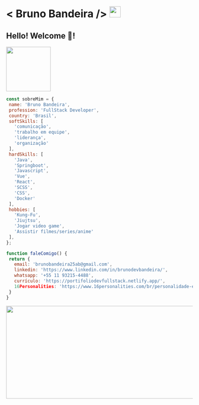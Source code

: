 
  # < Bruno Bandeira />  <img src="https://cultofthepartyparrot.com/parrots/hd/brazilianfanparrot.gif" width="30" height="30"/> 
       
 ## Hello! Welcome 👋!                   
        

  <p align="left">
   <img src="https://media.giphy.com/media/3oKIPtjElfqwMOTbH2/giphy.gif" width="120">
   </p>
   


 ```javascript
const sobreMim = {
  name: 'Bruno Bandeira',
  profession: 'FullStack Developer',
  country: 'Brasil',
  softSkills: [
    'comunicação',
    'trabalho em equipe',
    'liderança',
    'organização'
  ],
  hardSkills: [
    'Java',
    'Springboot',
    'Javascript',
    'Vue',
    'React',
    'SCSS',
    'CSS',
    'Docker'
  ],
  hobbies: [
    'Kung-Fu',
    'Jiujtsu',
    'Jogar video game',
    'Assistir filmes/series/anime'
  ],
 };

function faleComigo() {
  return {
    email: 'brunobandeira25ab@gmail.com',
    linkedin: 'https://www.linkedin.com/in/brunodevbandeira/',
    whatsapp: '+55 11 93215-4488',
    currículo: 'https://portifoliodevfullstack.netlify.app/',
    16Personalities: 'https://www.16personalities.com/br/personalidade-entj'
  }
}

```
  
  
   <p align="center">
	  <img height="250em" width="1200" 
	       src="https://github-readme-stats.vercel.app/api/top-langs/?username=brunodevbandeira&layout=donut&langs_count=7&theme=tokyonight" 
	       alt="brunodevbandeira :: Top Langs" 
	 />




   </p>
  </div>
   
